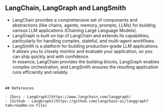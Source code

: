 


## LangChain, LangGraph and LangSmith
* LangChain provides a comprehensive set of components and abstractions (like chains, agents, memory, prompts, LLMs) for building various LLM applications (Chaining Large Language Models).
* LangGraph is built on top of LangChain and extends its capabilities, particularly for handling complex, stateful, and multi-agent workflows.
* LangSmith is a platform for building production-grade LLM applications. It allows you to closely monitor and evaluate your application, so you can ship quickly and with confidence. <br>
In essence, LangChain provides the building blocks, LangGraph enables complex orchestration, and LangSmith ensures the resulting application runs efficiently and reliably. 
### 


```

## References

- [Docs - LangGraph](https://www.langchain.com/langgraph)
- [Github - LangGraph](https://github.com/langchain-ai/langgraph?tab=readme-ov-file)
